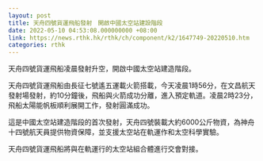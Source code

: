 ```yaml
---
layout: post
title: 天舟四號貨運飛船發射　開啟中國太空站建設階段
date: 2022-05-10 04:53:08.000000000 +08:00
link: https://news.rthk.hk/rthk/ch/component/k2/1647749-20220510.htm
categories: rthk
---
```


天舟四號貨運飛船凌晨發射升空，開啟中國太空站建造階段。

天舟四號貨運飛船由長征七號遙五運載火箭搭載，今天凌晨1時56分，在文昌航天發射場發射，約10分鐘後，飛船與火箭成功分離，進入預定軌道。凌晨2時23分，飛船太陽能帆板順利展開工作，發射圓滿成功。

這是中國太空站建造階段的首次發射，天舟四號裝載大約6000公斤物資，為神舟十四號航天員提供物資保障，並支援太空站在軌運作和太空科學實驗。

天舟四號貨運飛船將與在軌運行的太空站組合體進行交會對接。

